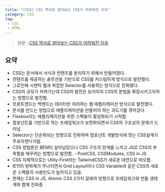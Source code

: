 ```yaml
---
title: "[CSS] CSS 역사로 알아보는 CSS가 어려워진 이유"
category: CSS
tag:
 - CSS
 - HTML
---
```


> 원문 : [CSS 역사로 알아보는 CSS가 어려워진 이유](https://velog.io/@teo/css-history-1)

## 요약

* CSS는 문서에서 서식과 컨텐츠를 분리하기 위해서 만들어졌다.
* 컨텐츠를 제공하는 솔루션을 기반으로 CSS를 커스텀하게 방식으로 발전했다.
* 그로인해 시멘틱 웹과 복잡한 Selector를 사용하는 방식으로 진화했다.
* CSS의 규모가 커져가는데 CSS의 발전은 늦어지자 CSS의 문법을 확장시키고자하는 방향으로 발전함.
* 프론트엔드는 백엔드는 데이터만 처리하는 웹 애플리케이션 방식으로 발전했다.
* 문서를 만드는 방법으로 애플리케이션을 만들어야 하는 과도기를 겪어갔다.
* Flexbox라는 애플리케이션을 위한 스펙들이 활성화되기 시작함.
* 컴포넌트를 기반으로 하는 프레임워크가 보편화되면서 CSS의 구조상의 문제가 드러남.
* Selector는 단순화되는 방향으로 진화하며 컴포넌트 개발방식에 맞는 CSS설계가 주요아젠다가됨.
* CSS 방법론은 BEM이 살아남았으나 CSS 구조의 한계를 느끼고 JS로 CSS의 부족함을 메꾸려는 방향으로 발전함. - PostCSS, CSSModules, CSS in JS
* CSS 자체적으로는 Utiliy-First라는 TailwindCSS가 새로운 대안으로 떠오름.
* IE11의 방파제가 무너지면서 Grid Layout이나 CSS Variable과 같은 CSS의 새로운 스펙들의 사용빈도가 높아지고 있음.
* 현재는 CSS in JS, Atomic CSS 2가지 갈래의 방향으로 프레임워크와 번들 생태계와 함께 진화중

